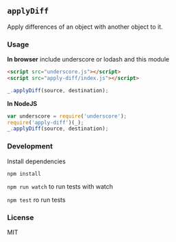 ## `applyDiff`
Apply differences of an object with another object to it.

### Usage

**In browser**
include underscore or lodash and this module
```html
<script src="underscore.js"></script>
<script src="apply-diff/index.js"></script>
```
```js
_.applyDiff(source, destination);
```

**In NodeJS**
```js
var underscore = require('underscore');
require('apply-diff')(_);
_.applyDiff(source, destination);
```

### Development
Install dependencies
```
npm install
```

`npm run watch` to run tests with watch

`npm test` ro run tests

### License 
MIT
